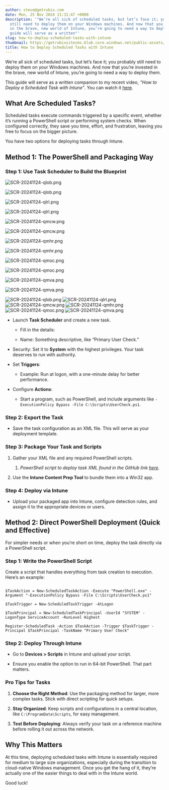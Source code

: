 ```yaml
---
author: steve@getrubix.com
date: Mon, 25 Nov 2024 21:31:47 +0000
description: '"We’re all sick of scheduled tasks, but let’s face it; you probably
  still need to deploy them on your Windows machines. And now that you’re invested
  in the brave, new world of Intune, you’re going to need a way to deploy them.This
  guide will serve as a written"'
slug: how-to-deploy-scheduled-tasks-with-intune
thumbnail: https://getrubixsitecms.blob.core.windows.net/public-assets/content/v1/logo512.png
title: How to Deploy Scheduled Tasks with Intune
---
```


We’re all sick of scheduled tasks, but let’s face it; you probably still need to deploy them on your Windows machines. And now that you’re invested in the brave, new world of Intune, you’re going to need a way to deploy them.

This guide will serve as a written companion to my recent video, _“How to Deploy a Scheduled Task with Intune”_. You can watch it [here](https://youtu.be/W-qooDTldZI).

What Are Scheduled Tasks?
-------------------------

Scheduled tasks execute commands triggered by a specific event, whether it’s running a PowerShell script or performing system checks. When configured correctly, they save you time, effort, and frustration, leaving you free to focus on the bigger picture.

You have two options for deploying tasks through Intune.

Method 1: The PowerShell and Packaging Way
------------------------------------------

### Step 1: Use Task Scheduler to Build the Blueprint

![SCR-20241124-qlob.png](https://getrubixsitecms.blob.core.windows.net/public-assets/content/v1/5dd365a31aa1fd743bc30b8e/1732569490929-28RNRPD8DHR6430NEK78/SCR-20241124-qlob.png)

![SCR-20241124-qlob.png](https://getrubixsitecms.blob.core.windows.net/public-assets/content/v1/5dd365a31aa1fd743bc30b8e/1732569490929-28RNRPD8DHR6430NEK78/SCR-20241124-qlob.png)

![SCR-20241124-qlrl.png](https://getrubixsitecms.blob.core.windows.net/public-assets/content/v1/5dd365a31aa1fd743bc30b8e/1732569490944-RKKRF3DG94M6GLYNLSOH/SCR-20241124-qlrl.png)

![SCR-20241124-qlrl.png](https://getrubixsitecms.blob.core.windows.net/public-assets/content/v1/5dd365a31aa1fd743bc30b8e/1732569490944-RKKRF3DG94M6GLYNLSOH/SCR-20241124-qlrl.png)

![SCR-20241124-qmcw.png](https://getrubixsitecms.blob.core.windows.net/public-assets/content/v1/5dd365a31aa1fd743bc30b8e/1732569491516-ACSLQNAL4G3QHGK1Q8X8/SCR-20241124-qmcw.png)

![SCR-20241124-qmcw.png](https://getrubixsitecms.blob.core.windows.net/public-assets/content/v1/5dd365a31aa1fd743bc30b8e/1732569491516-ACSLQNAL4G3QHGK1Q8X8/SCR-20241124-qmcw.png)

![SCR-20241124-qmhr.png](https://getrubixsitecms.blob.core.windows.net/public-assets/content/v1/5dd365a31aa1fd743bc30b8e/1732569491711-1O9WEBZ7KL6SVH1NTRLD/SCR-20241124-qmhr.png)

![SCR-20241124-qmhr.png](https://getrubixsitecms.blob.core.windows.net/public-assets/content/v1/5dd365a31aa1fd743bc30b8e/1732569491711-1O9WEBZ7KL6SVH1NTRLD/SCR-20241124-qmhr.png)

![SCR-20241124-qmoc.png](https://getrubixsitecms.blob.core.windows.net/public-assets/content/v1/5dd365a31aa1fd743bc30b8e/1732569492284-K8GKACRP2FCG8FJQ3PQJ/SCR-20241124-qmoc.png)

![SCR-20241124-qmoc.png](https://getrubixsitecms.blob.core.windows.net/public-assets/content/v1/5dd365a31aa1fd743bc30b8e/1732569492284-K8GKACRP2FCG8FJQ3PQJ/SCR-20241124-qmoc.png)

![SCR-20241124-qmva.png](https://getrubixsitecms.blob.core.windows.net/public-assets/content/v1/5dd365a31aa1fd743bc30b8e/1732569492714-090JYHMOLFYDB84AWB54/SCR-20241124-qmva.png)

![SCR-20241124-qmva.png](https://getrubixsitecms.blob.core.windows.net/public-assets/content/v1/5dd365a31aa1fd743bc30b8e/1732569492714-090JYHMOLFYDB84AWB54/SCR-20241124-qmva.png)

![SCR-20241124-qlob.png](https://getrubixsitecms.blob.core.windows.net/public-assets/content/v1/5dd365a31aa1fd743bc30b8e/1732569490929-28RNRPD8DHR6430NEK78/SCR-20241124-qlob.png) ![SCR-20241124-qlrl.png](https://getrubixsitecms.blob.core.windows.net/public-assets/content/v1/5dd365a31aa1fd743bc30b8e/1732569490944-RKKRF3DG94M6GLYNLSOH/SCR-20241124-qlrl.png) ![SCR-20241124-qmcw.png](https://getrubixsitecms.blob.core.windows.net/public-assets/content/v1/5dd365a31aa1fd743bc30b8e/1732569491516-ACSLQNAL4G3QHGK1Q8X8/SCR-20241124-qmcw.png) ![SCR-20241124-qmhr.png](https://getrubixsitecms.blob.core.windows.net/public-assets/content/v1/5dd365a31aa1fd743bc30b8e/1732569491711-1O9WEBZ7KL6SVH1NTRLD/SCR-20241124-qmhr.png) ![SCR-20241124-qmoc.png](https://getrubixsitecms.blob.core.windows.net/public-assets/content/v1/5dd365a31aa1fd743bc30b8e/1732569492284-K8GKACRP2FCG8FJQ3PQJ/SCR-20241124-qmoc.png) ![SCR-20241124-qmva.png](https://getrubixsitecms.blob.core.windows.net/public-assets/content/v1/5dd365a31aa1fd743bc30b8e/1732569492714-090JYHMOLFYDB84AWB54/SCR-20241124-qmva.png)

-   Launch **Task Scheduler** and create a new task.
    
    -   Fill in the details:
        
    -   Name: Something descriptive, like “Primary User Check.”
        
-   Security: Set it to **System** with the highest privileges. Your task deserves to run with authority.
    
-   Set **Triggers**:
    
    -   Example: Run at logon, with a one-minute delay for better performance.
        
-   Configure **Actions**:
    
    -   Start a program, such as PowerShell, and include arguments like `-ExecutionPolicy Bypass -File C:\Scripts\UserCheck.ps1`.
        

### Step 2: Export the Task

-   Save the task configuration as an XML file. This will serve as your deployment template.
    

### Step 3: Package Your Task and Scripts

1.  Gather your XML file and any required PowerShell scripts.
    
    1.  _PowerShell script to deploy task XML found in the GitHub link_ [_here_](https://github.com/stevecapacity/IntunePowershell/tree/main/Misc%20Intune/Tasks)_._
        
2.  Use the **Intune Content Prep Tool** to bundle them into a Win32 app.
    

### Step 4: Deploy via Intune

-   Upload your packaged app into Intune, configure detection rules, and assign it to the appropriate devices or users.
    

Method 2: Direct PowerShell Deployment (Quick and Effective)
------------------------------------------------------------

For simpler needs or when you’re short on time, deploy the task directly via a PowerShell script.

### Step 1: Write the PowerShell Script

Create a script that handles everything from task creation to execution. Here’s an example:

```

$TaskAction = New-ScheduledTaskAction -Execute "PowerShell.exe" -Argument "-ExecutionPolicy Bypass -File C:\Scripts\UserCheck.ps1"

$TaskTrigger = New-ScheduledTaskTrigger -AtLogon

$TaskPrincipal = New-ScheduledTaskPrincipal -UserId "SYSTEM" -LogonType ServiceAccount -RunLevel Highest

Register-ScheduledTask -Action $TaskAction -Trigger $TaskTrigger -Principal $TaskPrincipal -TaskName "Primary User Check"

```

### Step 2: Deploy Through Intune

-   Go to **Devices > Scripts** in Intune and upload your script.
    
-   Ensure you enable the option to run in 64-bit PowerShell. That part matters.
    

### Pro Tips for Tasks

1.  **Choose the Right Method**: Use the packaging method for larger, more complex tasks. Stick with direct scripting for quick setups.
    
2.  **Stay Organized**: Keep scripts and configurations in a central location, like `C:\ProgramData\Scripts`, for easy management.
    
3.  **Test Before Deploying**: Always verify your task on a reference machine before rolling it out across the network.
    

Why This Matters
----------------

At this time, deploying scheduled tasks with Intune is essentially required for medium to large size organizations, especially during the transition to cloud-native Windows management. Once you get the hang of it, they’re actually one of the easier things to deal with in the Intune world.

Good luck!